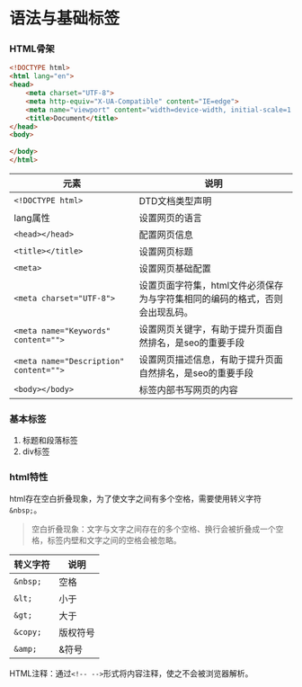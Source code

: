 # 语法与基础标签

### HTML骨架

```html
<!DOCTYPE html>
<html lang="en">
<head>
    <meta charset="UTF-8">
    <meta http-equiv="X-UA-Compatible" content="IE=edge">
    <meta name="viewport" content="width=device-width, initial-scale=1.0">
    <title>Document</title>
</head>
<body>
    
</body>
</html>
```

| 元素                                   | 说明                                                         |
| -------------------------------------- | ------------------------------------------------------------ |
| `<!DOCTYPE html>`                      | DTD文档类型声明                                              |
| lang属性                               | 设置网页的语言                                               |
| `<head></head>`                        | 配置网页信息                                                 |
| `<title></title>`                      | 设置网页标题                                                 |
| `<meta>`                               | 设置网页基础配置                                             |
| `<meta charset="UTF-8">`               | 设置页面字符集，html文件必须保存为与字符集相同的编码的格式，否则会出现乱码。 |
| `<meta name="Keywords" content="">`    | 设置网页关键字，有助于提升页面自然排名，是seo的重要手段      |
| `<meta name="Description" content="">` | 设置网页描述信息，有助于提升页面自然排名，是seo的重要手段    |
| `<body></body>`                        | 标签内部书写网页的内容                                       |

### 基本标签

1. 标题和段落标签
2. div标签

### html特性

html存在空白折叠现象，为了使文字之间有多个空格，需要使用转义字符`&nbsp;`。

> 空白折叠现象：文字与文字之间存在的多个空格、换行会被折叠成一个空格，标签内壁和文字之间的空格会被忽略。

| 转义字符 | 说明     |
| -------- | -------- |
| `&nbsp;` | 空格     |
| `&lt;`   | 小于     |
| `&gt;`   | 大于     |
| `&copy;` | 版权符号 |
| `&amp;`  | &符号    |

HTML注释：通过`<!-- -->`形式将内容注释，使之不会被浏览器解析。